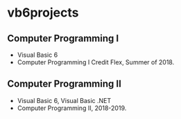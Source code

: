 # vb6projects
Computer Programming I
----
* Visual Basic 6
* Computer Programming I Credit Flex, Summer of 2018.

Computer Programming II
----
* Visual Basic 6, Visual Basic .NET
* Computer Programming II, 2018-2019.
